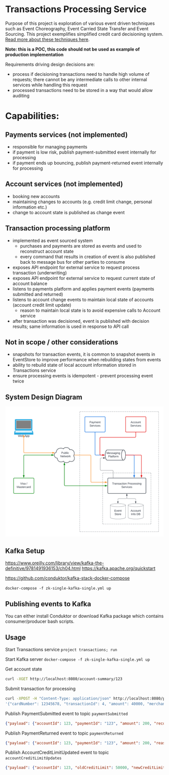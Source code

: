 # Transactions Processing Service

Purpose of this project is exploration of various event driven techniques such as Event Choreography, Event Carried State Transfer and Event Sourcing.
This project exemplifies simplified credit card decisioning system. [Read more about these techniques here](docs/event_driven.md).

**Note: this is a POC, this code should not be used as example of production implementation**

Requirements driving design decisions are:

- process if decisioning transactions need to handle high volume of requests; there cannot be any intermediate calls
  to other internal services while handling this request
- processed transactions need to be stored in a way that would allow auditing

# Capabilities:

## Payments services (not implemented)
- responsible for managing payments
- if payment is low risk, publish payment-submitted event internally for processing
- if payment ends up bouncing, publish payment-returned event internally for processing

## Account services (not implemented)
- booking new accounts
- maintaining changes to accounts (e.g. credit limit change, personal information etc.)
- change to account state is published as change event

## Transaction processing platform
- implemented as event sourced system
  - purchases and payments are stored as events and used to reconstruct account state
  - every command that results in creation of event is also published back to message bus for other parties to consume
- exposes API endpoint for external service to request process transaction (underwriting)
- exposes API endpoint for external service to request current state of account balance
- listens to payments platform and applies payment events (payments submitted and returned)
- listens to account change events to maintain local state of accounts (account credit limit update)
  - reason to maintain local state is to avoid expensive calls to Account service 
- after transaction was decisioned, event is published with decision results; same information is used in response to API call

## Not in scope / other considerations
- snapshots for transaction events, it is common to snapshot events in EventStore to improve performance when rebuilding states from events
- ability to rebuild state of local account information stored in Transactions service
- ensure processing events is idempotent - prevent processing event twice

## System Design Diagram

![alt text](docs/system_diagram.png)

## Kafka Setup
https://www.oreilly.com/library/view/kafka-the-definitive/9781491936153/ch04.html
https://kafka.apache.org/quickstart

https://github.com/conduktor/kafka-stack-docker-compose

`docker-compose -f zk-single-kafka-single.yml up`

## Publishing events to Kafka

You can either install Conduktor or download Kafka package which contains consumer/producer bash scripts.

## Usage

Start Transactions service `project transactions; run` 

Start Kafka server `docker-compose -f zk-single-kafka-single.yml up`

Get account state

```bash
curl -XGET http://localhost:8080/account-summary/123
```

Submit transaction for processing

```bash
curl -XPOST -H "Content-Type: application/json" http://localhost:8080/process-purchase-transaction -d \
'{"cardNumber": 12345678, "transactionId": 4, "amount": 40000, "merchantCode": "ABC", "zipOrPostal": "80126", "countryCode": 1}'
```

Publish PaymentSubmitted event to topic `paymentSubmitted`

```json
{"payload": {"accountId": 123, "paymentId": "123", "amount": 200, "recordedTimestamp": 1658108329}, "eventId": "123", "eventTimestamp": 1658108328}
```

Publish PaymentReturned event to topic `paymentReturned`

```json
{"payload": {"accountId": 123, "paymentId": "123", "amount": 200, "reason": "no sufficient funds", "recordedTimestamp": 1658108329}, "eventId": "123", "eventTimestamp": 1658108328}
```

Publish AccountCreditLimitUpdated event to topic `accountCreditLimitUpdates`

```json
{"payload": {"accountId": 123, "oldCreditLimit": 50000, "newCreditLimit": 60000, "recordedTimestamp": 1658108329}, "eventId": "123", "eventTimestamp": 1658108328}
```
